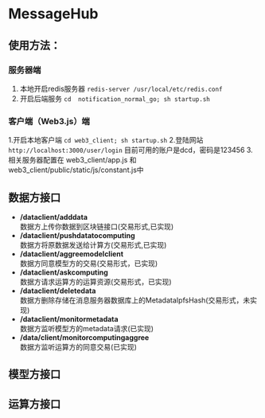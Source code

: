 # MessageHub

## 使用方法：

### 服务器端
1. 本地开启redis服务器 `redis-server /usr/local/etc/redis.conf`
2. 开启后端服务 `cd  notification_normal_go; sh startup.sh`

### 客户端（Web3.js）端
1.开启本地客户端 `cd web3_client; sh startup.sh`
2.登陆网站 `http://localhost:3000/user/login` 目前可用的账户是dcd，密码是123456
3.相关服务器配置在 web3_client/app.js 和  web3_client/public/static/js/constant.js中


## 数据方接口
- **/dataclient/adddata**  
数据方上传你数据到区块链接口(交易形式,已实现)
- **/dataclient/pushdatatocomputing**  
数据方将原数据发送给计算方(交易形式,已实现)
- **/dataclient/aggreemodelclient**  
数据方同意模型方的交易(交易形式，已实现)
- **/dataclient/askcomputing**  
数据方请求运算方的运算资源(交易形式，已实现)
- **/dataclient/deletedata**  
数据方删除存储在消息服务器数据库上的MetadataIpfsHash(交易形式，未实现)
- **/dataclient/monitormetadata**  
数据方监听模型方的metadata请求(已实现)
- **/data/client/monitorcomputingaggree**  
数据方监听运算方的同意交易(已实现)



## 模型方接口



## 运算方接口